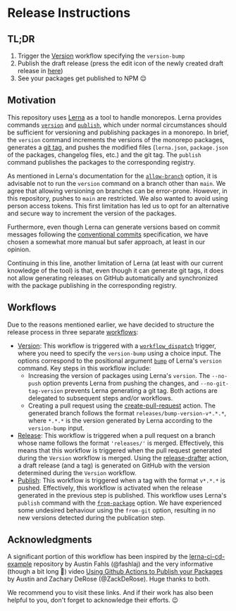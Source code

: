 # Release Instructions

## TL;DR

1. Trigger the [Version](https://github.com/onebeyond/cuckoojs/actions/workflows/version.yml) workflow specifying the `version-bump`
2. Publish the draft release (press the edit icon of the newly created draft release in [here](https://github.com/onebeyond/cuckoojs/releases))
3. See your packages get published to NPM 😌

## Motivation

This repository uses [Lerna](https://lerna.js.org/docs/introduction) as a tool to handle monorepos. Lerna provides commands [`version`](https://github.com/lerna/lerna/tree/main/libs/commands/version) and [`publish`](https://github.com/lerna/lerna/tree/main/libs/commands/publish), which under normal circumstances should be sufficient for versioning and publishing packages in a monorepo. In brief, the `version` command increments the versions of the monorepo packages, generates a [git tag](https://git-scm.com/book/en/v2/Git-Basics-Tagging), and pushes the modified files (`lerna.json`, `package.json` of the packages, changelog files, etc.) and the git tag. The `publish` command publishes the packages to the corresponding registry.

As mentioned in Lerna's documentation for the [`allow-branch`](https://github.com/lerna/lerna/tree/main/libs/commands/publish) option, it is advisable not to run the `version` command on a branch other than `main`. We agree that allowing versioning on branches can be error-prone. However, in this repository, pushes to `main` are restricted. We also wanted to avoid using person access tokens. This first limitation has led us to opt for an alternative and secure way to increment the version of the packages.

Furthermore, even though Lerna can generate versions based on commit messages following the [conventional commits](https://www.conventionalcommits.org/en/v1.0.0/) specification, we have chosen a somewhat more manual but safer approach, at least in our opinion.

Continuing in this line, another limitation of Lerna (at least with our current knowledge of the tool) is that, even though it can generate git tags, it does not allow generating releases on GitHub automatically and synchronized with the package publishing in the corresponding registry.

## Workflows

Due to the reasons mentioned earlier, we have decided to structure the release process in three separate [workflows](./.github/workflows):

- [Version](./.github/workflows/version.yml): This workflow is triggered with a [`workflow_dispatch`](https://docs.github.com/en/actions/using-workflows/events-that-trigger-workflows#workflow_dispatch) trigger, where you need to specify the `version-bump` using a choice input. The options correspond to the positional argument [`bump`](https://docs.github.com/en/actions/using-workflows/events-that-trigger-workflows#workflow_dispatch) of Lerna's `version` command. Key steps in this workflow include:
    - Increasing the version of packages using Lerna's `version`. The `--no-push` option prevents Lerna from pushing the changes, and `--no-git-tag-version` prevents Lerna generating a git tag. Both actions are delegated to subsequent steps and/or workflows.
    - Creating a pull request using the [create-pull-request](https://github.com/peter-evans/create-pull-request) action. The generated branch follows the format `releases/bump-version-v*.*.*`, where `*.*.*` is the version generated by Lerna according to the `version-bump` input.
- [Release](./.github/workflows/release.yml): This workflow is triggered when a pull request on a branch whose name follows the format `'releases/'` is merged. Effectively, this means that this workflow is triggered when the pull request generated during the `Version` workflow is merged. Using the [release-drafter](https://github.com/release-drafter/release-drafter) action, a draft release (and a tag) is generated on GitHub with the version determined during the `Version` workflow.
- [Publish](./.github/workflows/publish.yml): This workflow is triggered when a tag with the format `v*.*.*` is pushed. Effectively, this workflow is activated when the release generated in the previous step is published. This workflow uses Lerna's `publish` command with the [`from-package`](https://github.com/lerna/lerna/tree/main/libs/commands/publish#bump-from-package) option. We have experienced some undesired behaviour using the `from-git` option, resulting in no new versions detected during the publication step.

## Acknowledgments

A significant portion of this workflow has been inspired by the [lerna-ci-cd-example](https://github.com/fahslaj/lerna-ci-cd-example) repository by Austin Fahls (@fashlaj) and the very informative (though a bit long 🙏) video [Using Github Actions to Publish your Packages](https://www.youtube.com/watch?v=WwPrvDDuoBY) by Austin and Zachary DeRose (@ZackDeRose). Huge thanks to both. 

We recommend you to visit these links. And if their work has also been helpful to you, don't forget to acknowledge their efforts. 😉
